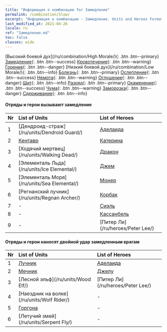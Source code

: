 ```yaml
---
title: "Информация о комбинации for Замедление"
permalink: /combination/Slow/
excerpt: "Информация о комбинации - Замедление. Units and Heroes Formation."
last_modified_at: 2021-04-26
locale: ru
ref: "Замедление.md"
toc: false
classes: wide
---
```


  [Высокий боевой дух](/ru/combination/High Morale/){: .btn .btn--primary} [Замедление](/ru/combination/Slow/){: .btn .btn--success} [Кровотечение](/ru/combination/Bleeding/){: .btn .btn--warning} [Горение](/ru/combination/Burning/){: .btn .btn--danger} [Низкий боевой дух](/ru/combination/Low Morale/){: .btn .btn--info} [Болезнь](/ru/combination/Disease/){: .btn .btn--primary} [Ослепление](/ru/combination/Blind/){: .btn .btn--success} [Немота](/ru/combination/Silence/){: .btn .btn--warning} [Оглушение](/ru/combination/Stun/){: .btn .btn--danger} [Щит](/ru/combination/Shield/){: .btn .btn--info} [Разряд](/ru/combination/Static/){: .btn .btn--primary} [Окаменение](/ru/combination/Petrify/){: .btn .btn--success} [Чума](/ru/combination/Plague/){: .btn .btn--warning} [Заморозка](/ru/combination/Freeze/){: .btn .btn--danger} [Сдерживание](/ru/combination/Deterrence/){: .btn .btn--info} 


#### Отряды и герои вызывают замедление

  | Nr |  List of Units  | List of Heroes | 
  |:---|:----------------|:---------------| 
  | 1 | [Дендроид-страж](/ru/units/Dendroid Guard/) | [Аделаида](/ru/heroes/Adelaide/) |
  | 2 | [Кентавр](/ru/units/Centaur/) | [Катерина](/ru/heroes/Catherine/) |
  | 3 | [Ходячий мертвец](/ru/units/Walking Dead/) | [Дракон](/ru/heroes/Dracon/) |
  | 4 | [Элементаль Льда](/ru/units/Ice Elemental/) | [Джем](/ru/heroes/Gem/) |
  | 5 | [Элементаль Моря](/ru/units/Sea Elemental/) | [Монер](/ru/heroes/Monere/) |
  | 6 | [Регнанский лучник](/ru/units/Regnan Archer/) | [Корбак](/ru/heroes/Korbac/) |
  | 7 | - | [Сиэль](/ru/heroes/Ciele/) |
  | 8 | - | [Кассанбель](/ru/heroes/Cassanbel/) |
  | 9 | - | [Питер Ли](/ru/heroes/Peter Lee/) |


#### Отряды и герои наносят двойной удар замедленным врагам

  | Nr |  List of Units  | List of Heroes | 
  |:---|:----------------|:---------------| 
  | 1 | [Лучник](/ru/units/Marksman/) | [Аделаида](/ru/heroes/Adelaide/) |
  | 2 | [Мечник](/ru/units/Swordsman/) | [Джелу](/ru/heroes/Gelu/) |
  | 3 | [Лесной эльф](/ru/units/Wood Elf/) | [Питер Ли](/ru/heroes/Peter Lee/) |
  | 4 | [Наездник на волке](/ru/units/Wolf Rider/) | - |
  | 5 | [Горгона](/ru/units/Gorgon/) | - |
  | 6 | [Летучий змей](/ru/units/Serpent Fly/) | - |
